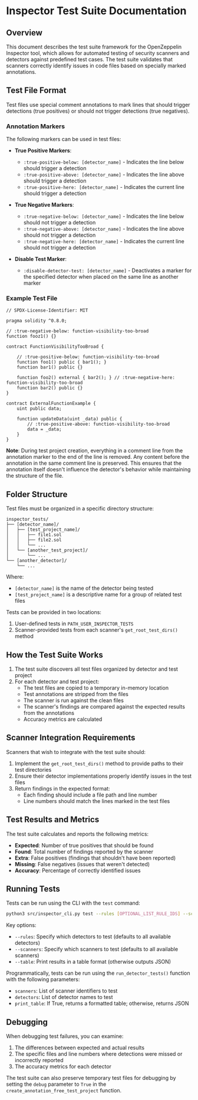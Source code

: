 # Inspector Test Suite Documentation

## Overview

This document describes the test suite framework for the OpenZeppelin Inspector tool, which allows for automated testing of security scanners and detectors against predefined test cases. The test suite validates that scanners correctly identify issues in code files based on specially marked annotations.

## Test File Format

Test files use special comment annotations to mark lines that should trigger detections (true positives) or should not trigger detections (true negatives).

### Annotation Markers

The following markers can be used in test files:

- **True Positive Markers**:
  - ```:true-positive-below: [detector_name]``` - Indicates the line below should trigger a detection
  - ```:true-positive-above: [detector_name]``` - Indicates the line above should trigger a detection
  - ```:true-positive-here: [detector_name]``` - Indicates the current line should trigger a detection

- **True Negative Markers**:
  - ```:true-negative-below: [detector_name]``` - Indicates the line below should not trigger a detection
  - ```:true-negative-above: [detector_name]``` - Indicates the line above should not trigger a detection
  - ```:true-negative-here: [detector_name]``` - Indicates the current line should not trigger a detection

- **Disable Test Marker**:
  - ```:disable-detector-test: [detector_name]``` - Deactivates a marker for the specified detector when placed on the same line as another marker

### Example Test File

```solidity
// SPDX-License-Identifier: MIT

pragma solidity ^0.8.0;

// :true-negative-below: function-visibility-too-broad
function fooz1() {}

contract FunctionVisibilityTooBroad {

    // :true-positive-below: function-visibility-too-broad
    function foo1() public { bar1(); }
    function bar1() public {}
    
    function foo2() external { bar2(); } // :true-negative-here: function-visibility-too-broad
    function bar2() public {}
}

contract ExternalFunctionExample {
    uint public data;
    
    function updateData(uint _data) public {
        // :true-positive-above: function-visibility-too-broad
        data = _data;
    }
}
```

**Note**: During test project creation, everything in a comment line from the annotation marker to the end of the line is removed. Any content before the annotation in the same comment line is preserved. This ensures that the annotation itself doesn't influence the detector's behavior while maintaining the structure of the file.

## Folder Structure

Test files must be organized in a specific directory structure:

```
inspector_tests/
├── [detector_name]/
│   ├── [test_project_name]/
│   │   ├── file1.sol
│   │   ├── file2.sol
│   │   └── ...
│   └── [another_test_project]/
│       └── ...
└── [another_detector]/
    └── ...
```

Where:
- ```[detector_name]``` is the name of the detector being tested
- ```[test_project_name]``` is a descriptive name for a group of related test files

Tests can be provided in two locations:
1. User-defined tests in ```PATH_USER_INSPECTOR_TESTS```
2. Scanner-provided tests from each scanner's ```get_root_test_dirs()``` method

## How the Test Suite Works

1. The test suite discovers all test files organized by detector and test project
2. For each detector and test project:
   - The test files are copied to a temporary in-memory location
   - Test annotations are stripped from the files
   - The scanner is run against the clean files
   - The scanner's findings are compared against the expected results from the annotations
   - Accuracy metrics are calculated

## Scanner Integration Requirements

Scanners that wish to integrate with the test suite should:

1. Implement the ```get_root_test_dirs()``` method to provide paths to their test directories
2. Ensure their detector implementations properly identify issues in the test files
3. Return findings in the expected format:
   - Each finding should include a file path and line number
   - Line numbers should match the lines marked in the test files

## Test Results and Metrics

The test suite calculates and reports the following metrics:

- **Expected**: Number of true positives that should be found
- **Found**: Total number of findings reported by the scanner
- **Extra**: False positives (findings that shouldn't have been reported)
- **Missing**: False negatives (issues that weren't detected)
- **Accuracy**: Percentage of correctly identified issues

## Running Tests

Tests can be run using the CLI with the ```test``` command:

```bash
python3 src/inspector_cli.py test --rules [OPTIONAL_LIST_RULE_IDS] --scanners [OPTIONAL_LIST_SCANNER_IDS] [--table]
```

Key options:
- ```--rules```: Specify which detectors to test (defaults to all available detectors)
- ```--scanners```: Specify which scanners to test (defaults to all available scanners)
- ```--table```: Print results in a table format (otherwise outputs JSON)

Programmatically, tests can be run using the ```run_detector_tests()``` function with the following parameters:
- ```scanners```: List of scanner identifiers to test
- ```detectors```: List of detector names to test
- ```print_table```: If True, returns a formatted table; otherwise, returns JSON

## Debugging

When debugging test failures, you can examine:
1. The differences between expected and actual results
2. The specific files and line numbers where detections were missed or incorrectly reported
3. The accuracy metrics for each detector

The test suite can also preserve temporary test files for debugging by setting the ```debug``` parameter to ```True``` in the ```create_annotation_free_test_project``` function.

